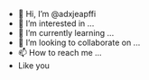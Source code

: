 - 👋 Hi, I’m @adxjeapffi
- 👀 I’m interested in ...
- 🌱 I’m currently learning ...
- 💞️ I’m looking to collaborate on ...
- 📫 How to reach me ...
 - Like you 
<!---
adxjeapffi/adxjeapffi is a ✨ special ✨ repository because its `README.md` (this file) appears on your GitHub profile.
You can click the Preview link to take a look at your changes.
--->
